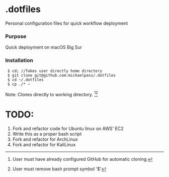 # .dotfiles
Personal configuration files for quick workflow deployment

### Purpose
Quick deployment on macOS Big Sur

### Installation
```
 $ cd; //Takes user directly home directory
 $ git clone git@github.com:michaelpass/.dotfiles
 $ cd ~/.dotfiles
 $ cp ./* ~
```

Note: Clones directly to working directory.
[^1][^2]

# TODO:
1. Fork and refactor code for Ubuntu linux on AWS' EC2
2. Write this as a proper bash script
3. Fork and refactor for ArchLinux
4. Fork and refactor for KaliLinux

[^1]: User must have already configured GitHub for automatic cloning.
[^2]: User must remove bash prompt symbol '$'
